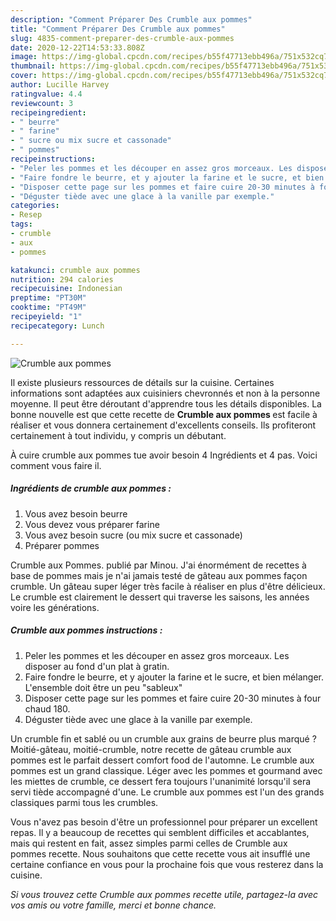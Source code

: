 ```yaml
---
description: "Comment Préparer Des Crumble aux pommes"
title: "Comment Préparer Des Crumble aux pommes"
slug: 4835-comment-preparer-des-crumble-aux-pommes
date: 2020-12-22T14:53:33.808Z
image: https://img-global.cpcdn.com/recipes/b55f47713ebb496a/751x532cq70/crumble-aux-pommes-photo-principale-de-la-recette.jpg
thumbnail: https://img-global.cpcdn.com/recipes/b55f47713ebb496a/751x532cq70/crumble-aux-pommes-photo-principale-de-la-recette.jpg
cover: https://img-global.cpcdn.com/recipes/b55f47713ebb496a/751x532cq70/crumble-aux-pommes-photo-principale-de-la-recette.jpg
author: Lucille Harvey
ratingvalue: 4.4
reviewcount: 3
recipeingredient:
- " beurre"
- " farine"
- " sucre ou mix sucre et cassonade"
- " pommes"
recipeinstructions:
- "Peler les pommes et les découper en assez gros morceaux. Les disposer au fond d&#39;un plat à gratin."
- "Faire fondre le beurre, et y ajouter la farine et le sucre, et bien mélanger. L&#39;ensemble doit être un peu &#34;sableux&#34;"
- "Disposer cette page sur les pommes et faire cuire 20-30 minutes à four chaud 180."
- "Déguster tiède avec une glace à la vanille par exemple."
categories:
- Resep
tags:
- crumble
- aux
- pommes

katakunci: crumble aux pommes 
nutrition: 294 calories
recipecuisine: Indonesian
preptime: "PT30M"
cooktime: "PT49M"
recipeyield: "1"
recipecategory: Lunch

---
```



![Crumble aux pommes](https://img-global.cpcdn.com/recipes/b55f47713ebb496a/751x532cq70/crumble-aux-pommes-photo-principale-de-la-recette.jpg)

Il existe plusieurs ressources de détails sur la cuisine. Certaines informations sont adaptées aux cuisiniers chevronnés et non à la personne moyenne. Il peut être déroutant d'apprendre tous les détails disponibles. La bonne nouvelle est que cette recette de <strong> Crumble aux pommes </strong> est facile à réaliser et vous donnera certainement d'excellents conseils. Ils profiteront certainement à tout individu, y compris un débutant.

<!--inarticleads1-->

À cuire crumble aux pommes tue avoir besoin 4 Ingrédients et 4 pas. Voici comment vous faire il.

##### Ingrédients de crumble aux pommes :

1. Vous avez besoin  beurre
1. Vous devez vous préparer  farine
1. Vous avez besoin  sucre (ou mix sucre et cassonade)
1. Préparer  pommes


Crumble aux Pommes. publié par Minou. J&#39;ai énormément de recettes à base de pommes mais je n&#39;ai jamais testé de gâteau aux pommes façon crumble. Un gâteau super léger très facile à réaliser en plus d&#39;être délicieux. Le crumble est clairement le dessert qui traverse les saisons, les années voire les générations. 

<!--inarticleads2-->

##### Crumble aux pommes instructions :

1. Peler les pommes et les découper en assez gros morceaux. Les disposer au fond d&#39;un plat à gratin.
1. Faire fondre le beurre, et y ajouter la farine et le sucre, et bien mélanger. L&#39;ensemble doit être un peu &#34;sableux&#34;
1. Disposer cette page sur les pommes et faire cuire 20-30 minutes à four chaud 180.
1. Déguster tiède avec une glace à la vanille par exemple.


Un crumble fin et sablé ou un crumble aux grains de beurre plus marqué ? Moitié-gâteau, moitié-crumble, notre recette de gâteau crumble aux pommes est le parfait dessert comfort food de l&#39;automne. Le crumble aux pommes est un grand classique. Léger avec les pommes et gourmand avec les miettes de crumble, ce dessert fera toujours l&#39;unanimité lorsqu&#39;il sera servi tiède accompagné d&#39;une. Le crumble aux pommes est l&#39;un des grands classiques parmi tous les crumbles. 

<!--inarticleads1-->

<p>
Vous n'avez pas besoin d'être un professionnel pour préparer un excellent repas. Il y a beaucoup de recettes qui semblent difficiles et accablantes, mais qui restent en fait, assez simples parmi celles de Crumble aux pommes recette. Nous souhaitons que cette recette vous ait insufflé une certaine confiance en vous pour la prochaine fois que vous resterez dans la cuisine.
</p>

<p>
<i>Si vous trouvez cette Crumble aux pommes recette utile, partagez-la avec vos amis ou votre famille, merci et bonne chance.</i>
</p>
